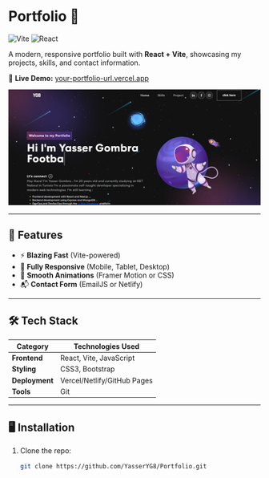 # Portfolio 🌟

![Vite](https://img.shields.io/badge/Vite-4.4.5-%23646CFF?logo=vite)
![React](https://img.shields.io/badge/React-18.2-%2361DAFB?logo=react)

A modern, responsive portfolio built with **React + Vite**, showcasing my projects, skills, and contact information.

🔗 **Live Demo:** [your-portfolio-url.vercel.app](https://your-portfolio-url.vercel.app)  

![Portfolio Screenshot](./public/capture.png)

---

## 🚀 Features
- ⚡ **Blazing Fast** (Vite-powered)
- 📱 **Fully Responsive** (Mobile, Tablet, Desktop)
- 🎨 **Smooth Animations** (Framer Motion or CSS)
- 📬 **Contact Form** (EmailJS or Netlify)

---

## 🛠️ Tech Stack
| Category       | Technologies Used                          |
|----------------|--------------------------------------------|
| **Frontend**   | React, Vite, JavaScript                    |
| **Styling**    | CSS3, Bootstrap                            |
| **Deployment** | Vercel/Netlify/GitHub Pages                |
| **Tools**      |  Git                                       |

---

## 🖥️ Installation
1. Clone the repo:
   ```bash
   git clone https://github.com/YasserYG8/Portfolio.git
